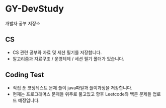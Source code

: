 # GY-DevStudy
개발자 공부 저장소

## CS
- CS 관련 공부와 자료 및 세션 필기를 저장합니다.
- 알고리즘과 자료구조 / 운영체제 / 세션 필기 폴더가 있습니다.

## Coding Test
- 직접 푼 코딩테스트 문제 풀이 java파일과 풀이과정을 저장합니다.
- 현재는 프로그래머스 문제들 위주로 풀고있고 향후 Leetcode와 백준 문제들 업로드 예정입니다.
